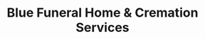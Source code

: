 ---
title: "Blue Funeral Home & Cremation Services"
url: /marion/blue-funeral-home-and-cremation-services/
shop: funeral directors
---
